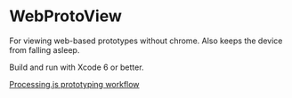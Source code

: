 WebProtoView
============

For viewing web-based prototypes without chrome. Also keeps the device from falling asleep.

Build and run with Xcode 6 or better.

[Processing.js prototyping workflow](https://sites.google.com/a/khanacademy.org/forge/for-khan-employees/how-to-use-processing-js-for-interactive-mobile-prototyping)